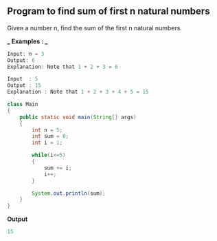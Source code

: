 ## Program to find sum of first n natural numbers

Given a number n, find the sum of the first n natural numbers.

**_ Examples : _**

```java
Input: n = 3
Output: 6
Explanation: Note that 1 + 2 + 3 = 6

Input  : 5
Output : 15
Explanation : Note that 1 + 2 + 3 + 4 + 5 = 15
```

```java
class Main
{
    public static void main(String[] args)
    {
        int n = 5;
        int sum = 0;
        int i = 1;

        while(i<=5)
        {
            sum += i;
            i++;
        }

        System.out.println(sum);
    }
}
```

**Output**

```java
15
```
